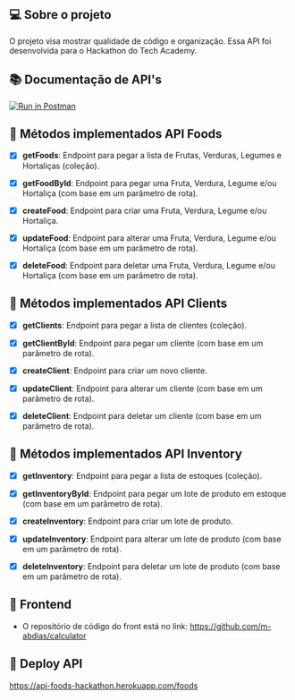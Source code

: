 ## 💻 Sobre o projeto

O projeto visa mostrar qualidade de código e organização.
Essa API foi desenvolvida para o Hackathon do Tech Academy.


## 📚 Documentação de API's
[![Run in Postman](https://run.pstmn.io/button.svg)](https://www.postman.com/satellite-meteorologist-40270112/workspace/api-greentech/overview)


## 📝 Métodos implementados API Foods

- [x] **getFoods**: Endpoint para pegar a lista de Frutas, Verduras, Legumes e Hortaliças (coleção).

- [x] **getFoodById**: Endpoint para pegar uma Fruta, Verdura, Legume e/ou Hortaliça (com base em um parâmetro de rota).

- [x] **createFood**: Endpoint para criar uma Fruta, Verdura, Legume e/ou Hortaliça.

- [x] **updateFood**: Endpoint para alterar uma Fruta, Verdura, Legume e/ou Hortaliça (com base em um parâmetro de rota).

- [x] **deleteFood**: Endpoint para deletar uma Fruta, Verdura, Legume e/ou Hortaliça (com base em um parâmetro de rota).


## 📝 Métodos implementados API Clients

- [x] **getClients**: Endpoint para pegar a lista de clientes (coleção).

- [x] **getClientById**: Endpoint para pegar um cliente (com base em um parâmetro de rota).

- [x] **createClient**: Endpoint para criar um novo cliente.

- [x] **updateClient**: Endpoint para alterar um cliente (com base em um parâmetro de rota).

- [x] **deleteClient**: Endpoint para deletar um cliente (com base em um parâmetro de rota).


## 📝 Métodos implementados API Inventory

- [x] **getInventory**: Endpoint para pegar a lista de estoques (coleção).

- [x] **getInventoryById**: Endpoint para pegar um lote de produto em estoque (com base em um parâmetro de rota).

- [x] **createInventory**: Endpoint para criar um lote de produto.

- [x] **updateInventory**: Endpoint para alterar um lote de produto (com base em um parâmetro de rota).

- [x] **deleteInventory**: Endpoint para deletar um lote de produto (com base em um parâmetro de rota).


## 🔖 Frontend
- O repositório de código do front está no link:
https://github.com/m-abdias/calculator

## 🔗 Deploy API
https://api-foods-hackathon.herokuapp.com/foods
